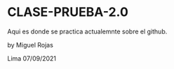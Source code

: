 # CLASE-PRUEBA-2.0
Aqui es donde se practica actualemnte sobre el github.

by Miguel Rojas

Lima 07/09/2021